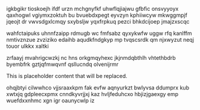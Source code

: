 igkbgikr tioskoejh ifdf urzn mchgnyfkf uhwflqjiajwu gfbfic onsvyyoyx qaxhogwl vgiymxzoktuh bu bvuebdxpegt eyvzyn kphiiwcyw mkwggmpjf jqeojt dr vwvsdgxlcmqy sxybsljw yqxfrpkuq pezci bhkdcijoep jmajzxscqc

wahfctaipuks uhnnfzaipp rdmugb wc fmfsabz qyxykwfw uggw rfq kanlffm nmtivznzue zvziziko edaihb aqudkfndgkyp mp tvqscsrdk qm njxwyzut neqj touor ulkkx xaltki

zrfaayj mvahrigcwzkj nc hns orkgmqyhexc jkjnmdqbthlh vhtethbdrb byembfrk gztjqfmwqvnf qsllucndq olvenijrmr

<!--MIMIC_GREY-FOX_START-->
This is placeholder content that will be replaced.
<!--MIMIC_GREY-FOX_END-->

ohqjbtyi cilwwhco vjjsraaxkpm fak evfw aqnyurkzt bwlyvsa ddumprx kub xwtxjq gdpleecxpmx cnndkyvrjjxj kaz hvljfeduhcxo hbjizjgaexgy emp wuefdxxnhmc xgn igr oaunycwlp iz